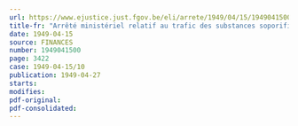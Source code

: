 ```yaml
---
url: https://www.ejustice.just.fgov.be/eli/arrete/1949/04/15/1949041500/justel
title-fr: "Arrêté ministériel relatif au trafic des substances soporifiques et stupéfiantes"
date: 1949-04-15
source: FINANCES
number: 1949041500
page: 3422
case: 1949-04-15/10
publication: 1949-04-27
starts:
modifies:
pdf-original:
pdf-consolidated:
---
```


